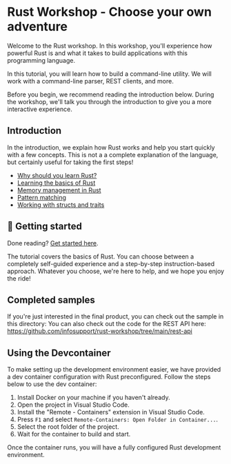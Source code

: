 # Rust Workshop - Choose your own adventure

Welcome to the Rust workshop. In this workshop, you'll experience how powerful Rust is and what it
takes to build applications with this programming language.

In this tutorial, you will learn how to build a command-line utility. We will work with a command-line parser,
REST clients, and more.

Before you begin, we recommend reading the introduction below. During the workshop, we'll talk you through the
introduction to give you a more interactive experience.

## Introduction

In the introduction, we explain how Rust works and help you start quickly with a few concepts. This is not a
a complete explanation of the language, but certainly useful for taking the first steps!

- [Why should you learn Rust?](docs/introduction/01-why-should-you-learn-rust.md)
- [Learning the basics of Rust](docs/introduction/02-learning-the-basics-of-rust.md)
- [Memory management in Rust](docs/introduction/03-memory-management-in-rust.md)
- [Pattern matching](docs/introduction/04-pattern-matching.md)
- [Working with structs and traits](docs/introduction/05-working-with-structs-and-traits.md)

## :rocket: Getting started

Done reading? [Get started here](https://github.com/infosupport/rust-workshop/tree/main/cli).

The tutorial covers the basics of Rust. You can choose between a completely self-guided experience and a step-by-step instruction-based approach.
Whatever you choose, we're here to help, and we hope you enjoy the ride!

## Completed samples

If you're just interested in the final product, you can check out the sample in this directory:
You can also check out the code for the REST API here: https://github.com/infosupport/rust-workshop/tree/main/rest-api

## Using the Devcontainer

To make setting up the development environment easier, we have provided a dev container configuration with Rust preconfigured. Follow the steps below to use the dev container:

1. Install Docker on your machine if you haven't already.
2. Open the project in Visual Studio Code.
3. Install the "Remote - Containers" extension in Visual Studio Code.
4. Press `F1` and select `Remote-Containers: Open Folder in Container...`.
5. Select the root folder of the project.
6. Wait for the container to build and start.

Once the container runs, you will have a fully configured Rust development environment.
